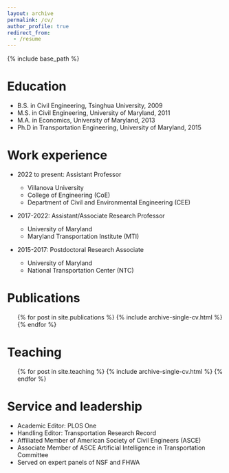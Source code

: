 ```yaml
---
layout: archive
permalink: /cv/
author_profile: true
redirect_from:
  - /resume
---
```


{% include base_path %}

Education
======
* B.S. in Civil Engineering, Tsinghua University, 2009
* M.S. in Civil Engineering, University of Maryland, 2011
* M.A. in Economics, University of Maryland, 2013
* Ph.D in Transportation Engineering, University of Maryland, 2015

Work experience
======
* 2022 to present: Assistant Professor
  * Villanova University
  * College of Engineering (CoE)
  * Department of Civil and Environmental Engineering (CEE)

* 2017-2022: Assistant/Associate Research Professor
  * University of Maryland
  * Maryland Transportation Institute (MTI)

* 2015-2017: Postdoctoral Research Associate
  * University of Maryland
  * National Transportation Center (NTC)


Publications
======
  <ul>{% for post in site.publications %}
    {% include archive-single-cv.html %}
  {% endfor %}</ul>
  
  
Teaching
======
  <ul>{% for post in site.teaching %}
    {% include archive-single-cv.html %}
  {% endfor %}</ul>
  
Service and leadership
======
* Academic Editor: PLOS One
* Handling Editor: Transportation Research Record 
* Affiliated Member of American Society of Civil Engineers (ASCE)
* Associate Member of ASCE Artificial Intelligence in Transportation Committee
* Served on expert panels of NSF and FHWA
